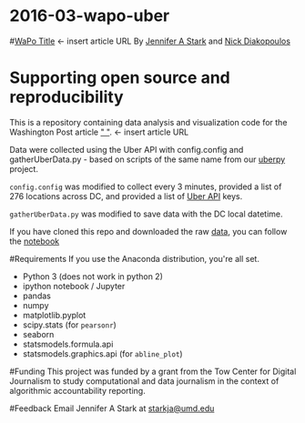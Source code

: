 # 2016-03-wapo-uber

#[WaPo Title](www.wapo...) <- insert article URL
By [Jennifer A Stark](https://github.com/JAStark) and [Nick Diakopoulos](http://www.nickdiakopoulos.com)

# Supporting open source and reproducibility
This is a repository containing data analysis and visualization code for the
Washington Post article [" "](www.wapo...). <- insert article URL

Data were collected using the Uber API with config.config and gatherUberData.py -
based on scripts of the same name from our [uberpy](https://github.com/comp-journalism/uberpy)
project.

`config.config` was modified to collect every 3 minutes, provided a list of 276
locations across DC, and provided a list of [Uber API](https://developer.uber.com/) keys. 

`gatherUberData.py` was modified to save data with the DC local datetime.

If you have cloned this repo and downloaded the raw [data](https://drive.google.com/folderview?id=0B-mutxqHY34rblhORk9raWxQQjQ&usp=sharing),
you can follow the [notebook](https://github.com/comp-journalism/2016-03-wapo-uber/blob/master/UberSurgePricing_OSC.ipynb)

#Requirements
If you use the Anaconda distribution, you're all set.

* Python 3 (does not work in python 2)
* ipython notebook / Jupyter
* pandas
* numpy
* matplotlib.pyplot
* scipy.stats  (for `pearsonr`)
* seaborn
* statsmodels.formula.api
* statsmodels.graphics.api (for `abline_plot`)

#Funding
This project was funded by a grant from the Tow Center for Digital Journalism to study computational and data journalism in the context of algorithmic accountability reporting. 

#Feedback
Email Jennifer A Stark at starkja@umd.edu
